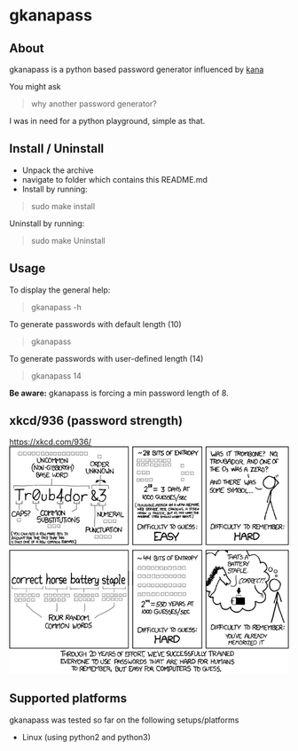 # gkanapass
## About
gkanapass is a python based password generator influenced by [kana](https://en.wikipedia.org/wiki/Kana)


You might ask
> why another password generator?

I was in need for a python playground, simple as that.

## Install / Uninstall
- Unpack the archive
- navigate to folder which contains this README.md
- Install by running:
> sudo make install

Uninstall by running:
> sudo make Uninstall


## Usage
To display the general help:
> gkanapass -h

To generate passwords with default length (10)
> gkanapass

To generate passwords with user-defined length (14)
> gkanapass 14

__Be aware:__  gkanapass is forcing a min password length of 8.


## xkcd/936 (password strength)
https://xkcd.com/936/
![xkcd](https://raw.githubusercontent.com/yafp/gkanapass/master/doc/xkcd_936_password_strength.png)


## Supported platforms
gkanapass was tested so far on the following setups/platforms
- Linux (using python2 and python3)
